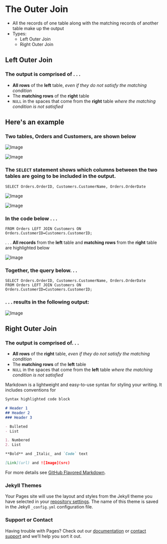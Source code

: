 # The Outer Join
- All the records of one table along with the matching records of another table make up the output
- Types:
  - Left Outer Join
  - Right Outer Join

## Left Outer Join
### The output is comprised of . . .  
- **All rows** of the **left** table, _even if they do not satisfy the matching condition_
- The **matching rows** of the **right** table 
- `NULL` in the spaces that come from the **right** table _where the matching condition is not satisfied_

## Here's an example

### Two tables, Orders and Customers, are shown below

![Image](https://lh3.googleusercontent.com/ljyc3gbta35hTijzIMhrS1B52L3jCPA1tSopR3COVvd9aTN97Khf32mcIiVIKZiBSYlZcaepNBaSxSMWgfOLf_XdRXIl6n5qOuMtw82PFTm1coisVisQ_DTjJsz6tbjG0t1pJBM27eRC_O7w3JMDzROx6tQsDdDRuHCHT5SAicjSXeh9ufsADKfBh-R2zINW21PJLV5T-Y4bIIesqiWsYfZZmjCKNm6ISVqw-sJJvjibeG9bU2QpNYK4DMLSlAAap1EwwYvu5KmnWRsWGqrbjo37DFy4bs3dKuMsNA0HFMsVSBBywaINyawI_Ab-iYjuL5zkrq5wPrslbBNVNl81Dfg-fw06CDpceWGk0Vnm1d3TgZqpjez22qHoXsHTXCYkQuXiebIk_VYzsozJNYLBPHBAwB7pPYdTu0uvTVBQXkC-bajZyGRNW4DMW2ID0uTA_nBWShObOppvSxsmff21JSSBK5AFXiG_eJ_xzpM_8TwmT8pP_lsMBLtNRR77XUMSNB028xfBm0kM1htBejDX4rtwEc5YcANQd--Wm6KBciU9Y2nnCqVOM1XQoJ0oEJdpD_CQlaAPMtt-YxJY4anZWtXwBCHkBXQ2o_5Q5Qu3QaTeQKiv1pgPCOtpry9aLBa5NKYNoukBiAlckfV2fCsqNYna1zJGtCFu=w364-h147-no)

![Image](https://lh3.googleusercontent.com/RisAPk3UDtQktyGgNwKC8KqY_dfp1MMqpsqnISzfyL8BxvPUgeTHjezev5Layw0GRl2oUS1E_Z2KrTCb-RbAgWGz8aDIPEMebjpiWsWyp3SVUXEGsF0sUoxbZgJdQBVsLJpHk-SArV1MkLnXb82n4zs1OIo9rXz-_Bv1YsXvpIERbfYDQmXq6FKe8_s6oYMklafgdjZixIuzKvCXOB-3RRzB-RxadMyfhPOLZBJkBee2HMqE3gIOanoJyeRiyo_weItqtedZezE3iBDc9omMjr3um3QtFrb5dbWIXzRyoPGISPdbiB38ksIh2Oa8gZAY_03xLqnNw_jSV5vG9tzXJxr0fn2LCD_Zn6x9SLCORH4dSsSW_BxffwEH0JijkOwAb-zXZo4F-JqfgTPATmrBOJ5hTXZ3vcHzzjVCrdZdKkmR52SCO-tOD47-Ct4bx-D4gCNNG8AdXVYv9ahm6UZQrlbD6zxXLp1cCRrPJ6OH0pTipk6rvZAWAsYHvhZ-40u0aQ_cTxyvH1iw2pTcucEvLxipkMer_dSUdQ0ZxEp46IBxPoBOiNTaFatZArECoqGUYy28vhBcyohJCY_QYjEwEPHujw9Xzty_3HmjMoq2StvYiMOehqk7UMPYBVd5gSpPaEEflUZIzyR1XeuONIDyw2taqWbKUPDC=w812-h147-no)

### The `SELECT` statement shows which columns between the two tables are going to be included in the output.
```
SELECT Orders.OrderID, Customers.CustomerName, Orders.OrderDate
```
![Image](https://lh3.googleusercontent.com/-_ReRnvFzoj7bSNTJimjs0_xD-4uVbWX5NsUI5w39CYM2HMBlzYVPFnaDBvdb44NsGuQS2oeFKsQZ5jmUq2NEB2PLe48dnTO7Lec7T26CORnnZmPJpXG1TGHfQkz4YVqU-b9bqDtU4NgsjL9w5YeaBSz3fYGenQ96uPvYG_BIzB3r3Vz6zs9kyqSaXtWGB56bQ2NXh2wusMhLCBSyyh-rLTJIemN3DE6FGJ6VylsfBXCbkOR6nSKUYp2n3OJqceTVQm2DhaRy31gwEAWB335PxMZCAdXAClKfA3YeTTdOl3J-6-Nr0-uW4hjCvv2KT6g-Wh9kK0bY9334DZ484Cco92ozfB3D3ieWxuS2x8lFtKN4fQrA5zFECzW9bYp9xvDl1usucrKIwHKSevkVxK6To887KnZAQQ221IaRlxQMLf1Qz7dskW8dBI4uxBSSdtmQe9PisbC1Rt5wtZMZyMSi0Hr6ekDTy4s_MB1FwrHqNhqbzfSuxYVH8eAoy7ufpNIWuNaDuarPZAb2J6lLwa2ZUO424kyQ6CDwwh-Q3bRanFB3HVXca1_IKqUWUloTHrhQs-mngBnrr6U40FUQy4qQUu-IZmwPYS3QdjA3qHzs0wcEilAcLw2E0R1YjHfiOld01aNcbaqCF6LTiilFBiaRCVajz0avj6d=w376-h147-no)

![Image](https://lh3.googleusercontent.com/xuDlVE8arBCH7VaX0arAaXPJWFiC86iqdZAlKLVGfyoEBD6HPHdFqKUXvTj8acankhQPz78iM766CB9RTqNw9SRNvBRX-iLw9ZFFu9iO2a73VXvbwgwt9jGToe8_3dRTnTAI6baE6b69KzGKaKH-izqrU7Q3ZnxEx7iy8OFV6U_YYL8benMcBqsXTHxFSZ1PMmd1Xc-_74hI4_gmO0QgNJdEeBAS9y3D52tt3sGpHPdsfoZd4V2xf1yk_69pLcfMwQqFYqTD2EU5coNODwdzcpm94JfPEj0Cnc6fqODh6GavR-5xP9sbI8osfJNCqo1e-XH6oS_eBBsVKI75kmO9w3Km_6X5WsHfrBdn3e-r3qFNdhSPIaobdrK63uOChT-pf9MelPK3GUz9nZuaqtZ7h2qenGWJFUB99IFfeRNQgxTIsS0kHRMAtfuxKtTx7QcbUpqoVMuwktO5z92Hl1qkKjUEaNNn0dDRiws4T4K182AXdNDEwMljV2KpmZS8Anr35IWmIGKeRgNbzQt1OFFrWJ3lpffPmSDSKkRESo8W3wnlA7w7UTDh9zV4u0V-KpJugR7WbuFDA0bozlz-18-2W7eTwqaLFI4Hr1rY1ZPi96VYT4DkJcS_2yL6aTUHbkdx1w0Q3omiFJEGviWmIzPqCUh-PwibyNaJ=w797-h145-no)

### In the code below . . .
```
FROM Orders LEFT JOIN Customers ON Orders.CustomerID=Customers.CustomerID;
```
. . . **All records** from the **left** table and **matching rows** from the **right** table are highlighted below

![Image](https://lh3.googleusercontent.com/-juqthadVSLm8fIrH0kzDSB67dQKFp0vwHmK4_-na6joD7d-zF-aTA752G9O-FEmsnTXJP7Zeq9sIsTwyLAYZeu5ZyUk1aapI7DP2die_vkZ2pC12as_UyNgQ1E1dTM2r7EqhRx1ci5W68DrEDmoUalEUoivDIc5FQ-zUwxBOU2AYgHkr4UfisVu2VDvKX_5eJC-Am5KmNAssWK3ehMbcY_TF0cE2oiGwwVCzCERplKA1rqJHXZw29BU72sYt0c4GhT3ACPxZGxLMXdENFRJcuBDSxnjR78tTJ6LbfUwPDSpWEgDm3CSDngIWhrcGdzbdXE93re1F48YaAX3eA_eEY-b0RRo7nrMd-m3WC0R0nFdCHVW4FOAne7AXFojFhyCMU68ftRbLbokiho0Ny3yNPEHrMuJC50kQbf3369oDv9tCAsCiChhJXjk82zlavBU90VedHfMIyZGGEfOOyLghAWk_5priDijvG2aFds_lD6JPenwmIQ78FnG1yCrk22Sylvc6BJGMMSAto1a-mhoMuFQgzX9CZf5MblMyaD7A6cs_EYWN6Zizdd8XBXLJP8lRSeDJV19C26FMoX6cMYHSmIhlsQ15O1fmwkDl-bUPWTUmUgM9u-0WV8FvRkD_ukyeyIE6_f1Hg6nIqjFe5eBa3JGb0fovsHf=w1395-h173-no)


### Together, the query below. . .
``` 
SELECT Orders.OrderID, Customers.CustomerName, Orders.OrderDate
FROM Orders LEFT JOIN Customers ON Orders.CustomerID=Customers.CustomerID;
```
### . . . results in the following output:
![Image](https://lh3.googleusercontent.com/rzRj4Rz3xntcvhdz8Ervtfk6qWme6ASXthcNhgDzj3X04-4HcObgS9MnePxMjLQ4nDnTesc4RVUThjsHqmexF-6XoJIwwEZjOJB5m1c1_GpgCYBsH9Dw7tVTVhK2o3fWvOtJHar1a_Gi_wTE4HwsoS6noWdUHBRFdBExZ8QLFFImGbWpccoZ8tjfpRDl7EEddmBmryOsW0Rlc3o5UpHweIuFqiPHSTh0mbY3nj7NbNnytKM8rvsAyFpz3ckVvmqbNgB4LqxZOYRlZAcMC0Erqa-xcG3speXJlB5jSNPh1KpI2oN9Ou01acsMBpD9g-JoBRDh25ignXP43uSYiQkz7_2Z--5fT5_OjIbhtW69sDuJ0LOw1_cZ_gvf4k2nesPCQ3A01EBJpKPUdLVmxAfHN0KNvX87TMyQmZFHKzQl-_MkclGOHyXKxOvPvmzQhTbB7d96WitVth_ALgiCh-3J4z4rzHEsGsHQXdJ8ahzSBLu70fk7g75KTn5VZ-DPYrfQq4aU3yosA0YSNzg39EyY1x1pXDCBz09cwji4FlYX3db6WsisxhTlv7ZYw1EjHbMQ2OlzIx4uaQdCOb6j0XvsQDwBgZOIuUdALm4rs2yEkK9JClxB_9F2onReIgDsFoEZdQAtsnph9eTQj7nrQ6hBJ7Egf5vlnQSk=w954-h198-no)

## Right Outer Join
### The output is comprised of. . .  
- **All rows** of the **right** table, _even if they do not satisfy the matching condition_
- The **matching rows** of the **left** table 
- `NULL` in the spaces that come from the **left** table _where the matching condition is not satisfied_

Markdown is a lightweight and easy-to-use syntax for styling your writing. It includes conventions for

```markdown
Syntax highlighted code block

# Header 1
## Header 2
### Header 3

- Bulleted
- List

1. Numbered
2. List

**Bold** and _Italic_ and `Code` text

[Link](url) and ![Image](src)
```

For more details see [GitHub Flavored Markdown](https://guides.github.com/features/mastering-markdown/).

### Jekyll Themes

Your Pages site will use the layout and styles from the Jekyll theme you have selected in your [repository settings](https://github.com/savithapatil/Outer-Join/settings). The name of this theme is saved in the Jekyll `_config.yml` configuration file.

### Support or Contact

Having trouble with Pages? Check out our [documentation](https://help.github.com/categories/github-pages-basics/) or [contact support](https://github.com/contact) and we’ll help you sort it out.
